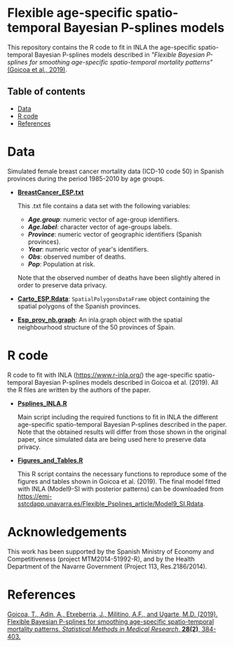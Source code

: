 # Flexible age-specific spatio-temporal Bayesian P-splines models
This repository contains the R code to fit in INLA the age-specific spatio-temporal Bayesian P-splines models described in _"Flexible Bayesian P-splines for smoothing age-specific spatio-temporal mortality patterns"_ [(Goicoa et al., 2019)](https://doi.org/10.1177/0962280217726802).


## Table of contents

- [Data](#Data)
- [R code](#R-code)
- [References](#References)


# Data
Simulated female breast cancer mortality data (ICD-10 code 50) in Spanish provinces during the period 1985-2010 by age groups.

- [**BreastCancer_ESP.txt**](https://github.com/spatialstatisticsupna/Flexible_Psplines_article/blob/master/data/BreastCancer_ESP.txt)
  
  This .txt file contains a data set with the following variables:
	- **_Age.group_**: numeric vector of age-group identifiers.
	- **_Age.label_**: character vector of age-groups labels.
	- **_Province_**: numeric vector of geographic identifiers (Spanish provinces).
	- **_Year_**: numeric vector of year's identifiers.
	- **_Obs_**: observed number of deaths.
	- **_Pop_**: Population at risk.
	
	Note that the observed number of deaths have been slightly altered in order to preserve data privacy. 

- [**Carto_ESP.Rdata**](https://github.com/spatialstatisticsupna/Flexible_Psplines_article/blob/master/data/Carto_ESP.Rdata): `SpatialPolygonsDataFrame` object containing the spatial polygons of the Spanish provinces.
  
- [**Esp_prov_nb.graph**](https://github.com/spatialstatisticsupna/Flexible_Psplines_article/blob/master/data/Esp_prov_nb.inla): An inla.graph object with the spatial neighbourhood structure of the 50 provinces of Spain.


# R code
R code to fit with INLA (https://www.r-inla.org/) the age-specific spatio-temporal Bayesian P-splines models described in Goicoa et al. (2019). All the R files are written by the authors of the paper.

- [**Psplines_INLA.R**](https://github.com/spatialstatisticsupna/Flexible_Psplines_article/blob/master/R/Psplines_INLA.R)

  Main script including the required functions to fit in INLA the different age-specific spatio-temporal Bayesian P-splines described in the paper. Note that the obtained results will differ from those shown in the original paper, since simulated data are being used here to preserve data privacy.
  
- [**Figures_and_Tables.R**](https://github.com/spatialstatisticsupna/Flexible_Psplines_article/blob/master/R/Figures_and_Tables.R)
  
  This R script contains the necessary functions to reproduce some of the figures and tables shown in Goicoa et al. (2019). The final model fitted with INLA (Model9-SI with posterior patterns) can be downloaded from https://emi-sstcdapp.unavarra.es/Flexible_Psplines_article/Model9_SI.Rdata.


# Acknowledgements
This work has been supported by the Spanish Ministry of Economy and Competitiveness (project MTM2014-51992-R), and by the Health Department of the Navarre Government (Project 113, Res.2186/2014).


# References
[Goicoa, T., Adin, A., Etxeberria, J., Militino, A.F., and Ugarte, M.D. (2019). Flexible Bayesian P-splines for smoothing age-specific spatio-temporal mortality patterns. _Statistical Methods in Medical Research_, __28(2)__, 384-403.](https://doi.org/10.1177/0962280217726802)
